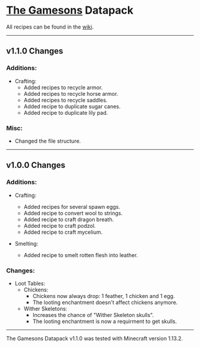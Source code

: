 # [The Gamesons](https://youtube.com/c/TheGamesons) Datapack

All recipes can be found in the [wiki](https://github.com/MarcGamesons/minecraft-thegamesons-datapack/wiki/Recipes).

---

## v1.1.0 Changes

### Additions:

+ Crafting:
	+ Added recipes to recycle armor.
	+ Added recipes to recycle horse armor.
	+ Added recipes to recycle saddles.
	+ Added recipe to duplicate sugar canes.
	+ Added recipe to duplicate lily pad.

### Misc:

+ Changed the file structure.

---

## v1.0.0 Changes

### Additions:

+ Crafting:
	+ Added recipes for several spawn eggs.
	+ Added recipe to convert wool to strings.
	+ Added recipe to craft dragon breath.
	+ Added recipe to craft podzol.
	+ Added recipe to craft mycelium.
	
+ Smelting:
	+ Added recipe to smelt rotten flesh into leather.

### Changes:

+ Loot Tables:
	+ Chickens:
		+ Chickens now always drop: 1 feather, 1 chicken and 1 egg.
		+ The looting enchantment doesn't affect chickens anymore.
	+ Wither Skeletons:
		+ Increases the chance of "Wither Skeleton skulls". 
		+ The looting enchantment is now a requirment to get skulls.
	
---

The Gamesons Datapack v1.1.0 was tested with Minecraft version 1.13.2.